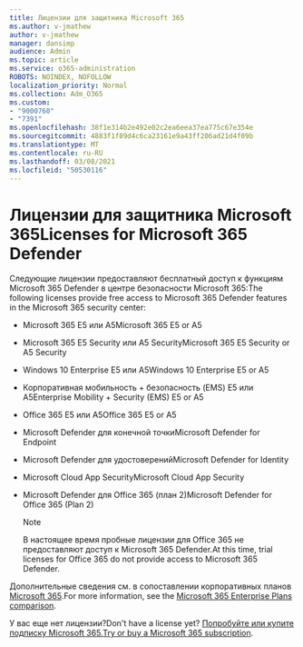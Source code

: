 ```yaml
---
title: Лицензии для защитника Microsoft 365
ms.author: v-jmathew
author: v-jmathew
manager: dansimp
audience: Admin
ms.topic: article
ms.service: o365-administration
ROBOTS: NOINDEX, NOFOLLOW
localization_priority: Normal
ms.collection: Adm_O365
ms.custom:
- "9000760"
- "7391"
ms.openlocfilehash: 38f1e314b2e492e02c2ea6eea37ea775c67e354e
ms.sourcegitcommit: 4883f1f89d4c6ca23161e9a43ff206ad21d4f09b
ms.translationtype: MT
ms.contentlocale: ru-RU
ms.lasthandoff: 03/08/2021
ms.locfileid: "50530116"
---
```

# <a name="licenses-for-microsoft-365-defender"></a><span data-ttu-id="e72f4-102">Лицензии для защитника Microsoft 365</span><span class="sxs-lookup"><span data-stu-id="e72f4-102">Licenses for Microsoft 365 Defender</span></span>

<span data-ttu-id="e72f4-103">Следующие лицензии предоставляют бесплатный доступ к функциям Microsoft 365 Defender в центре безопасности Microsoft 365:</span><span class="sxs-lookup"><span data-stu-id="e72f4-103">The following licenses provide free access to Microsoft 365 Defender features in the Microsoft 365 security center:</span></span>

- <span data-ttu-id="e72f4-104">Microsoft 365 E5 или A5</span><span class="sxs-lookup"><span data-stu-id="e72f4-104">Microsoft 365 E5 or A5</span></span>
- <span data-ttu-id="e72f4-105">Microsoft 365 E5 Security или A5 Security</span><span class="sxs-lookup"><span data-stu-id="e72f4-105">Microsoft 365 E5 Security or A5 Security</span></span>
- <span data-ttu-id="e72f4-106">Windows 10 Enterprise E5 или A5</span><span class="sxs-lookup"><span data-stu-id="e72f4-106">Windows 10 Enterprise E5 or A5</span></span>
- <span data-ttu-id="e72f4-107">Корпоративная мобильность + безопасность (EMS) E5 или A5</span><span class="sxs-lookup"><span data-stu-id="e72f4-107">Enterprise Mobility + Security (EMS) E5 or A5</span></span>
- <span data-ttu-id="e72f4-108">Office 365 E5 или A5</span><span class="sxs-lookup"><span data-stu-id="e72f4-108">Office 365 E5 or A5</span></span>
- <span data-ttu-id="e72f4-109">Microsoft Defender для конечной точки</span><span class="sxs-lookup"><span data-stu-id="e72f4-109">Microsoft Defender for Endpoint</span></span>
- <span data-ttu-id="e72f4-110">Microsoft Defender для удостоверений</span><span class="sxs-lookup"><span data-stu-id="e72f4-110">Microsoft Defender for Identity</span></span>
- <span data-ttu-id="e72f4-111">Microsoft Cloud App Security</span><span class="sxs-lookup"><span data-stu-id="e72f4-111">Microsoft Cloud App Security</span></span>
- <span data-ttu-id="e72f4-112">Microsoft Defender для Office 365 (план 2)</span><span class="sxs-lookup"><span data-stu-id="e72f4-112">Microsoft Defender for Office 365 (Plan 2)</span></span>

    > [!NOTE]
    > <span data-ttu-id="e72f4-113">В настоящее время пробные лицензии для Office 365 не предоставляют доступ к Microsoft 365 Defender.</span><span class="sxs-lookup"><span data-stu-id="e72f4-113">At this time, trial licenses for Office 365 do not provide access to Microsoft 365 Defender.</span></span>

<span data-ttu-id="e72f4-114">Дополнительные сведения см. в сопоставлении корпоративных планов [Microsoft 365](https://go.microsoft.com/fwlink/?linkid=2143458).</span><span class="sxs-lookup"><span data-stu-id="e72f4-114">For more information, see the [Microsoft 365 Enterprise Plans comparison](https://go.microsoft.com/fwlink/?linkid=2143458).</span></span>

<span data-ttu-id="e72f4-115">У вас еще нет лицензии?</span><span class="sxs-lookup"><span data-stu-id="e72f4-115">Don't have a license yet?</span></span> <span data-ttu-id="e72f4-116">[Попробуйте или купите подписку Microsoft 365.](https://go.microsoft.com/fwlink/?linkid=2143625)</span><span class="sxs-lookup"><span data-stu-id="e72f4-116">[Try or buy a Microsoft 365 subscription](https://go.microsoft.com/fwlink/?linkid=2143625).</span></span>
